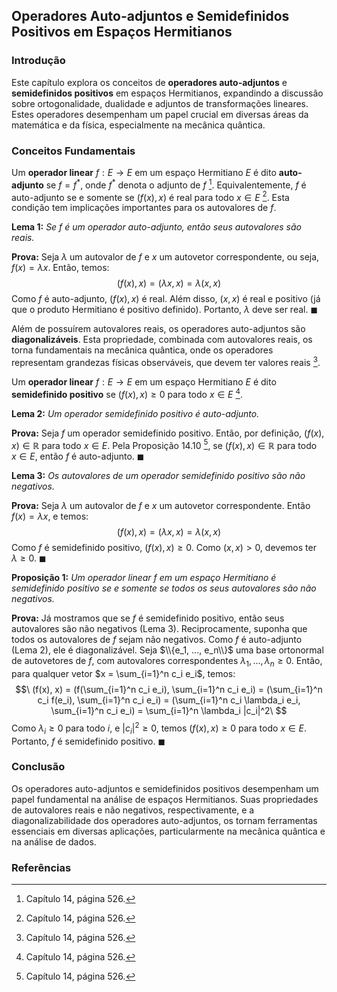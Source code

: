 ## Operadores Auto-adjuntos e Semidefinidos Positivos em Espaços Hermitianos

### Introdução
Este capítulo explora os conceitos de **operadores auto-adjuntos** e **semidefinidos positivos** em espaços Hermitianos, expandindo a discussão sobre ortogonalidade, dualidade e adjuntos de transformações lineares. Estes operadores desempenham um papel crucial em diversas áreas da matemática e da física, especialmente na mecânica quântica.

### Conceitos Fundamentais
Um **operador linear** $f: E \rightarrow E$ em um espaço Hermitiano $E$ é dito **auto-adjunto** se $f = f^*$, onde $f^*$ denota o adjunto de $f$ [^526]. Equivalentemente, $f$ é auto-adjunto se e somente se $(f(x), x)$ é real para todo $x \in E$ [^526]. Esta condição tem implicações importantes para os autovalores de $f$.

**Lema 1:** *Se f é um operador auto-adjunto, então seus autovalores são reais.*

**Prova:** Seja $\lambda$ um autovalor de $f$ e $x$ um autovetor correspondente, ou seja, $f(x) = \lambda x$. Então, temos:
$$\
(f(x), x) = (\lambda x, x) = \lambda (x, x)\
$$
Como $f$ é auto-adjunto, $(f(x), x)$ é real. Além disso, $(x, x)$ é real e positivo (já que o produto Hermitiano é positivo definido). Portanto, $\lambda$ deve ser real. $\blacksquare$

Além de possuírem autovalores reais, os operadores auto-adjuntos são **diagonalizáveis**. Esta propriedade, combinada com autovalores reais, os torna fundamentais na mecânica quântica, onde os operadores representam grandezas físicas observáveis, que devem ter valores reais [^526].

Um **operador linear** $f: E \rightarrow E$ em um espaço Hermitiano $E$ é dito **semidefinido positivo** se $(f(x), x) \geq 0$ para todo $x \in E$ [^526].

**Lema 2:** *Um operador semidefinido positivo é auto-adjunto.*

**Prova:** Seja $f$ um operador semidefinido positivo. Então, por definição, $(f(x), x) \in \mathbb{R}$ para todo $x \in E$. Pela Proposição 14.10 [^526], se $(f(x), x) \in \mathbb{R}$ para todo $x \in E$, então $f$ é auto-adjunto. $\blacksquare$

**Lema 3:** *Os autovalores de um operador semidefinido positivo são não negativos.*

**Prova:** Seja $\lambda$ um autovalor de $f$ e $x$ um autovetor correspondente. Então $f(x) = \lambda x$, e temos:
$$\
(f(x), x) = (\lambda x, x) = \lambda (x, x)\
$$
Como $f$ é semidefinido positivo, $(f(x), x) \geq 0$. Como $(x, x) > 0$, devemos ter $\lambda \geq 0$. $\blacksquare$

**Proposição 1:** *Um operador linear $f$ em um espaço Hermitiano é semidefinido positivo se e somente se todos os seus autovalores são não negativos.*

**Prova:** Já mostramos que se $f$ é semidefinido positivo, então seus autovalores são não negativos (Lema 3). Reciprocamente, suponha que todos os autovalores de $f$ sejam não negativos. Como $f$ é auto-adjunto (Lema 2), ele é diagonalizável. Seja $\\{e_1, ..., e_n\\}$ uma base ortonormal de autovetores de $f$, com autovalores correspondentes $\lambda_1, ..., \lambda_n \geq 0$. Então, para qualquer vetor $x = \sum_{i=1}^n c_i e_i$, temos:
$$\
(f(x), x) = (f(\sum_{i=1}^n c_i e_i), \sum_{i=1}^n c_i e_i) = (\sum_{i=1}^n c_i f(e_i), \sum_{i=1}^n c_i e_i) = (\sum_{i=1}^n c_i \lambda_i e_i, \sum_{i=1}^n c_i e_i) = \sum_{i=1}^n \lambda_i |c_i|^2\
$$
Como $\lambda_i \geq 0$ para todo $i$, e $|c_i|^2 \geq 0$, temos $(f(x), x) \geq 0$ para todo $x \in E$. Portanto, $f$ é semidefinido positivo. $\blacksquare$

### Conclusão
Os operadores auto-adjuntos e semidefinidos positivos desempenham um papel fundamental na análise de espaços Hermitianos. Suas propriedades de autovalores reais e não negativos, respectivamente, e a diagonalizabilidade dos operadores auto-adjuntos, os tornam ferramentas essenciais em diversas aplicações, particularmente na mecânica quântica e na análise de dados.

### Referências
[^526]: Capítulo 14, página 526.

<!-- END -->